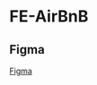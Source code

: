 # FE-AirBnB

## Figma
<a href="https://www.figma.com/file/F96s3w8l7lkxGcKwPa21W7/AirBnB?type=design&node-id=12-284&t=cKilW3IayyBNvtiM-0"> Figma</a>